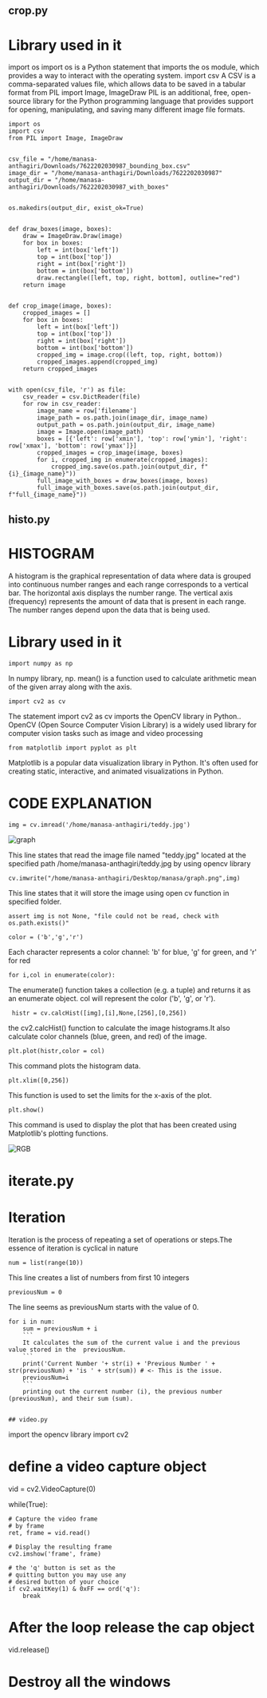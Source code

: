 ## crop.py
# Library used in it #
import os
import os is a Python statement that imports the os module, which provides a way to interact with the operating system.
import csv
A CSV is a comma-separated values file, which allows data to be saved in a tabular format
from PIL import Image, ImageDraw
 PIL is an additional, free, open-source library for the Python programming language that provides support for opening, manipulating, and saving many different image file formats.
```
import os
import csv
from PIL import Image, ImageDraw


csv_file = "/home/manasa-anthagiri/Downloads/7622202030987_bounding_box.csv"
image_dir = "/home/manasa-anthagiri/Downloads/7622202030987"
output_dir = "/home/manasa-anthagiri/Downloads/7622202030987_with_boxes"


os.makedirs(output_dir, exist_ok=True)


def draw_boxes(image, boxes):
    draw = ImageDraw.Draw(image)
    for box in boxes:
        left = int(box['left'])
        top = int(box['top'])
        right = int(box['right'])
        bottom = int(box['bottom'])
        draw.rectangle([left, top, right, bottom], outline="red")
    return image


def crop_image(image, boxes):
    cropped_images = []
    for box in boxes:
        left = int(box['left'])
        top = int(box['top'])
        right = int(box['right'])
        bottom = int(box['bottom'])
        cropped_img = image.crop((left, top, right, bottom))
        cropped_images.append(cropped_img)
    return cropped_images


with open(csv_file, 'r') as file:
    csv_reader = csv.DictReader(file)
    for row in csv_reader:
        image_name = row['filename']
        image_path = os.path.join(image_dir, image_name)
        output_path = os.path.join(output_dir, image_name)
        image = Image.open(image_path)
        boxes = [{'left': row['xmin'], 'top': row['ymin'], 'right': row['xmax'], 'bottom': row['ymax']}]
        cropped_images = crop_image(image, boxes)
        for i, cropped_img in enumerate(cropped_images):
            cropped_img.save(os.path.join(output_dir, f"{i}_{image_name}"))  
        full_image_with_boxes = draw_boxes(image, boxes)
        full_image_with_boxes.save(os.path.join(output_dir, f"full_{image_name}"))
```

## histo.py

# HISTOGRAM #
A histogram is the graphical representation of data where data is grouped into continuous number ranges and each range corresponds to a vertical bar.
The horizontal axis displays the number range.
The vertical axis (frequency) represents the amount of data that is present in each range.
The number ranges depend upon the data that is being used.

# Library used in it #
```
import numpy as np
```
 In numpy library, np. mean() is a function used to calculate arithmetic mean of the given array along with the axis.
```
import cv2 as cv
```
 The statement import cv2 as cv imports the OpenCV library in Python.. OpenCV (Open Source Computer Vision Library) is a widely used library for computer vision tasks such as image and video processing
```
from matplotlib import pyplot as plt
```
 Matplotlib is a popular data visualization library in Python. It's often used for creating static, interactive, and animated visualizations in Python.

 # CODE EXPLANATION
 ```
 img = cv.imread('/home/manasa-anthagiri/teddy.jpg')
```
![graph](https://github.com/manasaanthagiri/latha/assets/169051455/16824465-4374-41a1-9293-e4940e48cc99)



This line states that read the image file named "teddy.jpg" located at the specified path /home/manasa-anthagiri/teddy.jpg by using opencv library
   ```
cv.imwrite("/home/manasa-anthagiri/Desktop/manasa/graph.png",img)
```
 This line states that it will store the image using open cv function in specified folder.
 ```
assert img is not None, "file could not be read, check with os.path.exists()"
```
 ```
color = ('b','g','r')
```
Each character represents a color channel: 'b' for blue, 'g' for green, and 'r' for red
```
for i,col in enumerate(color):
```
The enumerate() function takes a collection (e.g. a tuple) and returns it as an enumerate object. col will represent the color ('b', 'g', or 'r').
```
 histr = cv.calcHist([img],[i],None,[256],[0,256])
```
 the cv2.calcHist() function to calculate the image histograms.It also calculate color channels (blue, green, and red) of the image.
 ```
plt.plot(histr,color = col)
```
 This command plots the histogram data.
 ```
plt.xlim([0,256])
```
 This function is used to set the limits for the x-axis of the plot.
 ```
plt.show()
```
This command is used to display the plot that has been created using Matplotlib's plotting functions.


![RGB](https://github.com/manasaanthagiri/latha/assets/169051455/1218b532-b612-402f-8726-25a89801e9e7)



# iterate.py #

# Iteration
Iteration is the process of repeating a set of operations or steps.The essence of iteration is cyclical in nature

```
num = list(range(10))
```
This line creates a list of numbers from first 10 integers
```
previousNum = 0
```
The line seems as previousNum starts with the value of 0.
```
for i in num:
    sum = previousNum + i
    ```
    It calculates the sum of the current value i and the previous value stored in the  previousNum.
    ```
    print('Current Number '+ str(i) + 'Previous Number ' + str(previousNum) + 'is ' + str(sum)) # <- This is the issue.
    previousNum=i
    ```
    printing out the current number (i), the previous number (previousNum), and their sum (sum).


## video.py
```
import the opencv library 
import cv2 
  
  
# define a video capture object 
vid = cv2.VideoCapture(0) 
  
while(True): 
      
    # Capture the video frame 
    # by frame 
    ret, frame = vid.read() 
  
    # Display the resulting frame 
    cv2.imshow('frame', frame) 
      
    # the 'q' button is set as the 
    # quitting button you may use any 
    # desired button of your choice 
    if cv2.waitKey(1) & 0xFF == ord('q'): 
        break
  
# After the loop release the cap object 
vid.release() 
# Destroy all the windows 
```

